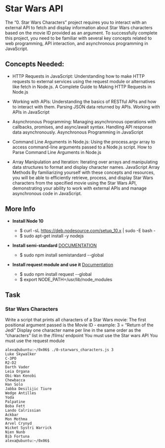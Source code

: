 # Star Wars API
The “0. Star Wars Characters” project requires you to interact with an external API to fetch and display information about Star Wars characters based on the movie ID provided as an argument. To successfully complete this project, you need to be familiar with several key concepts related to web programming, API interaction, and asynchronous programming in JavaScript.

## Concepts Needed:
- HTTP Requests in JavaScript:
Understanding how to make HTTP requests to external services using the request module or alternatives like fetch in Node.js.
A Complete Guide to Making HTTP Requests in Node.js

- Working with APIs:
Understanding the basics of RESTful APIs and how to interact with them.
Parsing JSON data returned by APIs.
Working with APIs in JavaScript

- Asynchronous Programming:
Managing asynchronous operations with callbacks, promises, and async/await syntax.
Handling API response data asynchronously.
Asynchronous Programming in JavaScript

- Command Line Arguments in Node.js:
Using the process.argv array to access command-line arguments passed to a Node.js script.
How to Parse Command Line Arguments in Node.js

- Array Manipulation and Iteration:
Iterating over arrays and manipulating data structures to format and display character names.
JavaScript Array Methods
By familiarizing yourself with these concepts and resources, you will be able to efficiently retrieve, process, and display Star Wars characters from the specified movie using the Star Wars API, demonstrating your ability to work with external APIs and manage asynchronous code in JavaScript.

## More Info
- **Install Node 10**
    * $ curl -sL https://deb.nodesource.com/setup_10.x | sudo -E bash -
    * $ sudo apt-get install -y nodejs

- **Install semi-standard**
[DOCUMENTATION](https://github.com/standard/semistandard)
    * $ sudo npm install semistandard --global

- **Install request module and use it**
[Documentation](https://github.com/request/request)
    * $ sudo npm install request --global
    * $ export NODE_PATH=/usr/lib/node_modules

## Task
### Star Wars Characters
Write a script that prints all characters of a Star Wars movie:
The first positional argument passed is the Movie ID - example: 3 = “Return of the Jedi”
Display one character name per line in the same order as the “characters” list in the /films/ endpoint
You must use the Star wars API
You must use the request module

```
alexa@ubuntu:~/0x06$ ./0-starwars_characters.js 3
Luke Skywalker
C-3PO
R2-D2
Darth Vader
Leia Organa
Obi-Wan Kenobi
Chewbacca
Han Solo
Jabba Desilijic Tiure
Wedge Antilles
Yoda
Palpatine
Boba Fett
Lando Calrissian
Ackbar
Mon Mothma
Arvel Crynyd
Wicket Systri Warrick
Nien Nunb
Bib Fortuna
alexa@ubuntu:~/0x06$ 
``` 